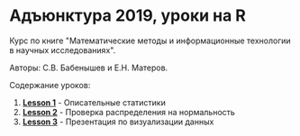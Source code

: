 # Адъюнктура 2019, уроки на R

Курс по книге "Математические методы и информационные технологии в научных исследованиях". 

Авторы: С.В. Бабенышев и Е.Н. Матеров. 

Содержание уроков:

1. [**Lesson 1**](https://github.com/materov/RStudy/tree/master/Lesson%201) - Описательные статистики
2. [**Lesson 2**](https://github.com/materov/RStudy/tree/master/Lesson%202) - Проверка распределения на нормальность
3. [**Lesson 3**](https://github.com/materov/RStudy/blob/master/VisualisationSlides/file.pdf) - Презентация по визуализации данных
